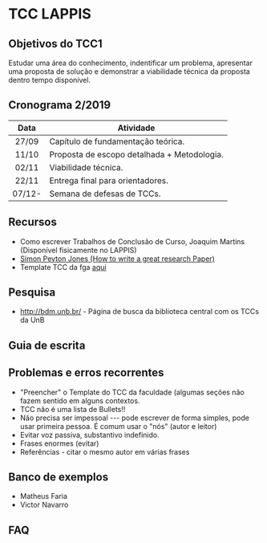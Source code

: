 # TCC LAPPIS

## Objetivos do TCC1

Estudar uma área do conhecimento, indentificar um problema,
apresentar uma proposta de solução e demonstrar a viabilidade
técnica da proposta dentro tempo disponível.


## Cronograma 2/2019
 
| Data   | Atividade                                     |
|:------:|-----------------------------------------------|
| 27/09  | Capítulo de fundamentação teórica.            |
| 11/10  | Proposta de escopo detalhada + Metodologia.   |
| 02/11  | Viabilidade técnica.                          |
| 22/11  | Entrega final para orientadores.              |
| 07/12- | Semana de defesas de TCCs.                    |


## Recursos

* Como escrever Trabalhos de Conclusão de Curso, Joaquim Martins (Disponível fisicamente no LAPPIS)
* [Simon Peyton Jones (How to write a great research Paper)](
https://www.microsoft.com/en-us/research/academic-program/write-great-research-paper/)
* Template TCC da fga [aqui](https://github.com/fga-unb/template-latex-tcc)

## Pesquisa

* http://bdm.unb.br/ - Página de busca da biblioteca central com os TCCs da UnB

## Guia de escrita

## Problemas e erros recorrentes

* "Preencher" o Template do TCC da faculdade (algumas seções não fazem sentido em alguns contextos.
* TCC não é uma lista de Bullets!!
* Não precisa ser impessoal --- pode escrever de forma simples, pode usar primeira pessoa. É comum usar o "nós" (autor e leitor)
* Evitar voz passiva, substantivo indefinido. 
* Frases enormes (evitar)
* Referências - citar o mesmo autor em várias frases


## Banco de exemplos
* Matheus Faria
* Victor Navarro


## FAQ
